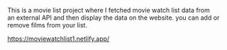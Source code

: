 This is a movie list project where I fetched movie watch list data from          
an external API and then display the data on the website. you can add or remove films from your list.                                                                             
 
https://moviewatchlist1.netlify.app/      
